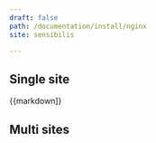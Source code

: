 ```yaml
---
draft: false
path: /documentation/install/nginx
site: sensibilis

---
```


## Single site

{{markdown]}

## Multi sites